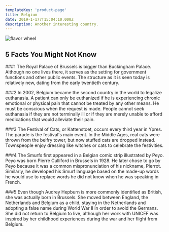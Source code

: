 ```yaml
---
templateKey: 'product-page'
title: Belgium
date: 2019-1-177T15:04:10.000Z
description: Another interesting country.
---
```


![flavor wheel](/img/flags/Belgium_Flag.png)

## 5 Facts You Might Not Know

###1
The Royal Palace of Brussels is bigger than Buckingham Palace. Although no one lives there, it serves as the setting for government functions and other public events. The structure as it is seen today is relatively new, dating from the early twentieth century.

###2
In 2002, Belgium became the second country in the world to legalize euthanasia. A patient can only be euthanized if he is experiencing chronic emotional or physical pain that cannot be treated by any other means. He must be conscious when the request is made. People cannot seek euthanasia if they are not terminally ill or if they are merely unable to afford medications that would alleviate their pain.

###3
The Festival of Cats, or Kattenstoet, occurs every third year in Ypres. The parade is the festival's main event. In the Middle Ages, real cats were thrown from the belfry tower, but now stuffed cats are dropped instead. Townspeople enjoy dressing like witches or cats to celebrate the festivities.

###4
The Smurfs first appeared in a Belgian comic strip illustrated by Peyo. Peyo was born Pierre Culliford in Brussels in 1928. He later chose to go by Peyo because it was a common mispronunciation of his nickname, Pierrot. Similarly, he developed his Smurf language based on the made-up words he would use to replace words he did not know when he was speaking in French.

###5
Even though Audrey Hepburn is more commonly identified as British, she was actually born in Brussels. She moved between England, the Netherlands and Belgium as a child, staying in the Netherlands and adopting a false name during World War II in order to avoid the Germans. She did not return to Belgium to live, although her work with UNICEF was inspired by her childhood experiences during the war and her flight from Belgium.
